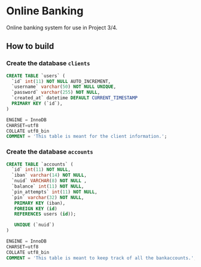 # Online Banking
Online banking system for use in Project 3/4.

## How to build

### Create the database `clients`
```sql
CREATE TABLE `users` (
  `id` int(11) NOT NULL AUTO_INCREMENT,
  `username` varchar(50) NOT NULL UNIQUE,
  `password` varchar(255) NOT NULL,
  `created_at` datetime DEFAULT CURRENT_TIMESTAMP
  PRIMARY KEY (`id`),
)

ENGINE = InnoDB
CHARSET=utf8
COLLATE utf8_bin
COMMENT = 'This table is meant for the client information.';
```

### Create the database `accounts`
```sql
CREATE TABLE `accounts` (
  `id` int(11) NOT NULL,
  `iban` varchar(14) NOT NULL,
  `nuid` VARCHAR(8) NOT NULL ,
  `balance` int(11) NOT NULL,
  `pin_attempts` int(11) NOT NULL,
  `pin` varchar(32) NOT NULL,
   PRIMARY KEY (iban),
   FOREIGN KEY (id)
   REFERENCES users (id));

   UNIQUE (`nuid`)
)

ENGINE = InnoDB
CHARSET=utf8
COLLATE utf8_bin
COMMENT = 'This table is meant to keep track of all the bankaccounts.';
```
